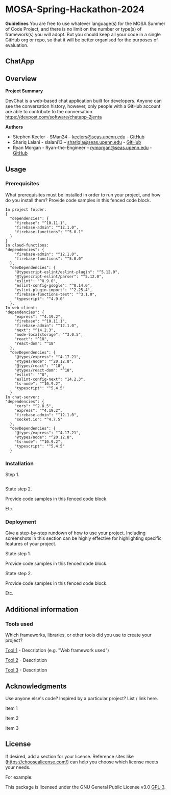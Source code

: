 # MOSA-Spring-Hackathon-2024

**Guidelines**
You are free to use whatever language(s) for the MOSA Summer of Code Project, and there is no limit on the number or type(s) of framework(s) you will adopt. But you should keep all your code in a single GitHub org or repo, so that it will be better organised for the purposes of evaluation.

## **ChatApp**

## **Overview**

**Project Summary**

DevChat is a web-based chat application built for developers. Anyone can see the conversation history, however, only people with a GitHub account are able to contribute to the conversation.
https://devpost.com/software/chatapp-2jenta

**Authors**

- Stephen Keeler - SMan24 – keelers@seas.upenn.edu - [GitHub](https://github.com/Stephman1)
- Shariq Lalani - slalani13 – shariqla@seas.upenn.edu - [GitHub](https://github.com/slalani13)
- Ryan Morgan - Ryan-the-Engineer – rymorgan@seas.upenn.edu - [GitHub](https://github.com/MisutaKohi)

## **Usage**

### **Prerequisites** 
What prerequisites must be installed in order to run your project, and how do you install them?
Provide code samples in this fenced code block.
```
In project folder:
{
  "dependencies": {
    "firebase": "^10.11.1",
    "firebase-admin": "^12.1.0",
    "firebase-functions": "^5.0.1"
  }
}
In cloud-functions:
"dependencies": {
    "firebase-admin": "^12.1.0",
    "firebase-functions": "^5.0.0"
  },
  "devDependencies": {
    "@typescript-eslint/eslint-plugin": "^5.12.0",
    "@typescript-eslint/parser": "^5.12.0",
    "eslint": "^8.9.0",
    "eslint-config-google": "^0.14.0",
    "eslint-plugin-import": "^2.25.4",
    "firebase-functions-test": "^3.1.0",
    "typescript": "^4.9.0"
  },
In web-client:
"dependencies": {
    "express": "^4.19.2",
    "firebase": "^10.11.1",
    "firebase-admin": "^12.1.0",
    "next": "^14.2.3",
    "node-localstorage": "^3.0.5",
    "react": "^18",
    "react-dom": "^18"
  },
  "devDependencies": {
    "@types/express": "^4.17.21",
    "@types/node": "^20.12.8",
    "@types/react": "^18",
    "@types/react-dom": "^18",
    "eslint": "^8",
    "eslint-config-next": "14.2.3",
    "ts-node": "^10.9.2",
    "typescript": "^5.4.5"
  }
In chat-server:
"dependencies": {
    "cors": "^2.8.5",
    "express": "^4.19.2",
    "firebase-admin": "^12.1.0",
    "socket.io": "^4.7.5"
  },
  "devDependencies": {
    "@types/express": "^4.17.21",
    "@types/node": "^20.12.8",
    "ts-node": "^10.9.2",
    "typescript": "^5.4.5"
  }
```

### **Installation**

Step 1.

```
```

State step 2.

Provide code samples in this fenced code block.

Etc.

### **Deployment**
Give a step-by-step rundown of how to use your project. Including screenshots in this section can be highly effective for highlighting specific features of your project.

State step 1. 

Provide code samples in this fenced code block.

State step 2.

Provide code samples in this fenced code block.

Etc.
## **Additional information**

### **Tools used**
Which frameworks, libraries, or other tools did you use to create your project?


[Tool 1](https://maven.apache.org/) - Description (e.g. "Web framework used")

[Tool 2](https://maven.apache.org/)  - Description 

[Tool 3](https://maven.apache.org/) - Description 

## **Acknowledgments**
Use anyone else's code? Inspired by a particular project? List / link here.

Item 1

Item 2

Item 3

## **License**
If desired, add a section for your license. Reference sites like (https://choosealicense.com/) can help you choose which license meets your needs.

For example:

This package is licensed under the GNU General Public License v3.0 [GPL-3](https://choosealicense.com/licenses/gpl-3.0/).



